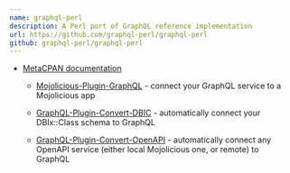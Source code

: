 ```yaml
---
name: graphql-perl
description: A Perl port of GraphQL reference implementation
url: https://github.com/graphql-perl/graphql-perl
github: graphql-perl/graphql-perl
---
```


- [MetaCPAN documentation](https://metacpan.org/pod/GraphQL)

  - [Mojolicious-Plugin-GraphQL](https://github.com/graphql-perl/Mojolicious-Plugin-GraphQL) - connect your GraphQL service to a Mojolicious app

  - [GraphQL-Plugin-Convert-DBIC](https://github.com/graphql-perl/GraphQL-Plugin-Convert-DBIC) - automatically connect your DBIx::Class schema to GraphQL

  - [GraphQL-Plugin-Convert-OpenAPI](https://github.com/graphql-perl/GraphQL-Plugin-Convert-OpenAPI) - automatically connect any OpenAPI service (either local Mojolicious one, or remote) to GraphQL
